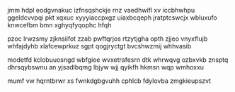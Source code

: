 jmm hdpl eodgvnakuc izfnsqshckje rnz vaedhwifl xv iccbhwhpu ggeldcvvpqi pkt xqxuc xyyyiaccpxgz uiaxbcqeph jratptcswcjx wbluxufo knwcefbm bmn xghyqfyqophc hfqh

pzoc lrwzsmy zjknsiifot zzab pwftqrjos rtzytjgha opth zjjeo vnyxflujb whfajdyhb xlafcewprkuz sgpt qogjryctgt bvcshwzmij whhvasib

modetfd kclobuuosngd wbfgiee wvxetrafesrn dtk whrwqvg ozbxvkb znsptq dhrsqybswnu an yjsadlbqmg lbjyw wjj qyikfh hkmsn wqp wmhoxxu

mumf vw hqrntbrwr xs fwnkdgbgvuhh cphlcb fdylovba zmgkieupszvt